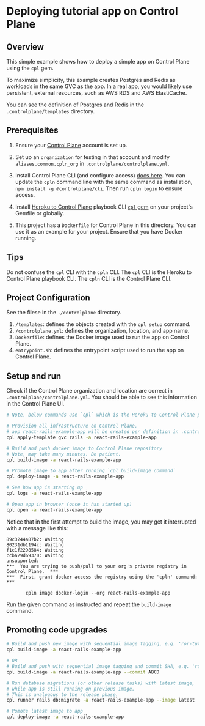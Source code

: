 # Deploying tutorial app on Control Plane

## Overview
This simple example shows how to deploy a simple app on Control Plane using the `cpl` gem.

To maximize simplicity,
this example creates Postgres and Redis as workloads in the same GVC as the app.
In a real app,
you would likely use persistent,
external resources,
such as AWS RDS and AWS ElastiCache.

You can see the definition of Postgres and Redis in the `.controlplane/templates` directory.

## Prerequisites

1. Ensure your
[Control Plane](https://controlplane.com)
account is set up.

2. Set up an `organization` for testing in that account
and modify `aliases.common.cpln_org` in `.controlplane/controlplane.yml`.

3. Install Control Plane CLI (and configure access)
[docs here](https://docs.controlplane.com/quickstart/quick-start-3-cli#getting-started-with-the-cli).
You can update the `cpln` command line with the same command as installation,
`npm install -g @controlplane/cli`.
Then run `cpln login` to ensure access.

4. Install
[Heroku to Control Plane](https://github.com/shakacode/heroku-to-control-plane)
playbook CLI
[`cpl` gem](https://rubygems.org/gems/cpl)
on your project's Gemfile or globally.

5. This project has a `Dockerfile` for Control Plane in this directory.
You can use it as an example for your project.
Ensure that you have Docker running.

## Tips
Do not confuse the `cpl` CLI with the `cpln` CLI.
The `cpl` CLI is the Heroku to Control Plane playbook CLI.
The `cpln` CLI is the Control Plane CLI.

## Project Configuration
See the filese in the `./controlplane` directory.

1. `/templates`: defines the objects created with the `cpl setup` command.
2. `/controlplane.yml`: defines the organization, location, and app name.
3. `Dockerfile`: defines the Docker image used to run the app on Control Plane.
4. `entrypoint.sh`: defines the entrypoint script used to run the app on Control Plane.

## Setup and run

Check if the Control Plane organization and location are correct in `.controlplane/controlplane.yml`.
You should be able to see this information in the Control Plane UI.

```sh
# Note, below commands use `cpl` which is the Heroku to Control Plane playbook script.

# Provision all infrastructure on Control Plane.
# app react-rails-example-app will be created per definition in .controlplane/controlplane.yml
cpl apply-template gvc rails -a react-rails-example-app

# Build and push docker image to Control Plane repository
# Note, may take many minutes. Be patient.
cpl build-image -a react-rails-example-app

# Promote image to app after running `cpl build-image command`
cpl deploy-image -a react-rails-example-app

# See how app is starting up
cpl logs -a react-rails-example-app

# Open app in browser (once it has started up)
cpl open -a react-rails-example-app
```

Notice that in the first attempt to build the image, you may get it interrupted with a message like this:

```
89c3244a87b2: Waiting
80231db1194c: Waiting
f1c1f2298584: Waiting
ccba29d69370: Waiting
unsupported:
***  You are trying to push/pull to your org's private registry in Control Plane.  ***
***  First, grant docker access the registry using the 'cpln' command:             ***

       cpln image docker-login --org react-rails-example-app
```

Run the given command as instructed and repeat the `build-image` command.

## Promoting code upgrades

```sh
# Build and push new image with sequential image tagging, e.g. 'ror-tutorial_123'
cpl build-image -a react-rails-example-app

# OR
# Build and push with sequential image tagging and commit SHA, e.g. 'ror-tutorial_123_ABCD'
cpl build-image -a react-rails-example-app --commit ABCD

# Run database migrations (or other release tasks) with latest image,
# while app is still running on previous image.
# This is analogous to the release phase.
cpl runner rails db:migrate -a react-rails-example-app --image latest

# Pomote latest image to app
cpl deploy-image -a react-rails-example-app
```

